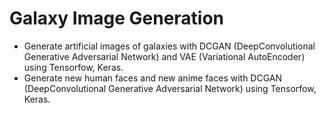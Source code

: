 # Galaxy Image Generation
- Generate artificial images of galaxies with DCGAN (DeepConvolutional Generative Adversarial Network) and VAE (Variational AutoEncoder) using Tensorfow, Keras.
- Generate new human faces and new anime faces with DCGAN (DeepConvolutional Generative Adversarial Network) using Tensorfow, Keras.
